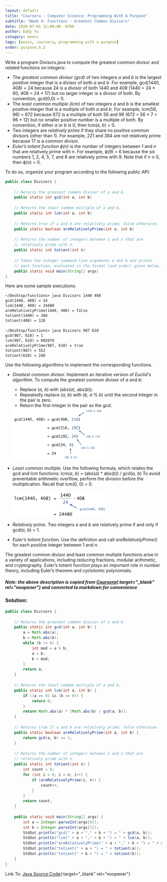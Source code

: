 ```yaml
---
layout: default
title: "Coursera - Computer Science: Programming With A Purpose"
subtitle: "Week 4: Functions - Greatest Common Divisors"
date: 2020-07-01 12:00:00 -0700
author: Eddy Yu
category: moocs
tags: [moocs, coursera, programming with a purpose]
order: purpose.5.2
---
```


Write a program Divisors.java to compute the greatest common divisor and 
related functions on integers:
* The _greatest common divisor (gcd)_ of two integers _a_ and _b_ is the 
  largest positive integer that is a divisor of both _a_ and _b_. For 
  example, gcd(1440, 408) = 24 because 24 is a divisor of both 1440 and 408 
  (1440 = 24 * 60, 408 = 24 * 17) but no larger integer is a divisor of both. 
  By convention, gcd(0,0) = 0.
* The _least common multiple (lcm)_ of two integers _a_ and _b_ is the 
  smallest positive integer that is a multiple of both _a_ and _b_. For example, 
  lcm(56, 96) = 672 because 672 is a multiple of both 56 and 96 
  (672 = 56 * 7 = 96 * 12) but no smaller positive number is a multiple of both. 
  By convention, if either _a_ or _b_ is 0, then lcm(_a_, _b_) = 0.
* Two integers are _relatively prime_ if they share no positive common divisors 
  (other than 1). For example, 221 and 384 are not relatively prime because 17 
   is a common divisor.
* _Euler’s totient function ϕ(n)_ is the number of integers between 1 and _n_ 
  that are relatively prime with _n_. For example, ϕ(9) = 6 because the six 
  numbers 1, 2, 4, 5, 7, and 8 are relatively prime with 9. Note that if _n_ ≤ 0, 
  then ϕ(_n_) = 0.
  
To do so, organize your program according to the following public API:

```java
public class Divisors {

    // Returns the greatest common divisor of a and b.
    public static int gcd(int a, int b)

    // Returns the least common multiple of a and b.
    public static int lcm(int a, int b)

    // Returns true if a and b are relatively prime; false otherwise.
    public static boolean areRelativelyPrime(int a, int b)

    // Returns the number of integers between 1 and n that are
    // relatively prime with n.
    public static int totient(int n)

    // Takes two integer command-line arguments a and b and prints
    // each function, evaluated in the format (and order) given below.
    public static void main(String[] args)
}
```

Here are some sample executions:

```
~/Desktop/functions> java Divisors 1440 408
gcd(1440, 408) = 24
lcm(1440, 408) = 24480
areRelativelyPrime(1440, 408) = false
totient(1440) = 384
totient(408) = 128

~/Desktop/functions> java Divisors 987 610
gcd(987, 610) = 1
lcm(987, 610) = 602070
areRelativelyPrime(987, 610) = true
totient(987) = 552
totient(610) = 240
```

Use the following algorithms to implement the corresponding functions.

* _Greatest common divisor._ Implement an iterative version of _Euclid's algorithm_. 
  To compute the greatest common divisor of _a_ and _b_:
  * Replace (_a_, _b_) with (abs(_a_), abs(_b_)).
  * Repeatedly replace (_a_, _b_) with (_b_, _a_ % _b_) until the second integer 
    in the pair is zero.
  * Return the first integer in the pair as the gcd.
  
  <img src="gcd.png" width="300">
  
* _Least common multiple._ Use the following formula, which relates the gcd and 
  lcm functions: lcm(_a_, _b_) = (abs(_a_) * abs(_b_)) / gcd(_a_, _b_)
  To avoid preventable arithmetic overflow, perform the division before the 
  multiplication. Recall that lcm(0, 0) = 0.
  
  <img src="lcm.png" width="300">

* _Relatively prime._ Two integers _a_ and _b_ are relatively prime if and only 
  if gcd(_a_, _b_) = 1.
* _Euler’s totient function._ Use the definition and call _areRelativelyPrime()_ 
  for each positive integer between 1 and _n_.

The greatest common divisor and least common multiple functions arise in a 
variety of applications, including reducing fractions, modular arithmetic, 
and cryptography. Euler’s totient function plays an important role in number 
theory, including Euler’s theorem and cyclotomic polynomials.
  
##### Note: the above description is copied from [Coursera](https://coursera.cs.princeton.edu/introcs/assignments/functions/specification.php){:target="_blank" rel="noopener"} and converted to markdown for convenience

### Solution:
```java
public class Divisors {

    // Returns the greatest common divisor of a and b.
    public static int gcd(int a, int b) {
        a = Math.abs(a);
        b = Math.abs(b);
        while (b != 0) {
            int mod = a % b;
            a = b;
            b = mod;
        }
        return a;
    }

    // Returns the least common multiple of a and b.
    public static int lcm(int a, int b) {
        if ((a == 0) && (b == 0)) {
            return 0;
        }
        return Math.abs(a) * (Math.abs(b) / gcd(a, b));
    }

    // Returns true if a and b are relatively prime; false otherwise.
    public static boolean areRelativelyPrime(int a, int b) {
        return gcd(a, b) == 1;
    }

    // Returns the number of integers between 1 and n that are
    // relatively prime with n.
    public static int totient(int n) {
        int count = 0;
        for (int i = 0; i < n; i++) {
            if (areRelativelyPrime(i, n)) {
                count++;
            }
        }
        return count;
    }

    public static void main(String[] args) {
        int a = Integer.parseInt(args[0]);
        int b = Integer.parseInt(args[1]);
        StdOut.println("gcd(" + a + "," + b + ") = " + gcd(a, b));
        StdOut.println("lcm(" + a + "," + b + ") = " + lcm(a, b));
        StdOut.println("areRelativelyPrime(" + a + "," + b + ") = " + areRelativelyPrime(a, b));
        StdOut.println("totient(" + a + ") = " + totient(a));
        StdOut.println("totient(" + b + ") = " + totient(b));
    }
}
``` 
Link To: [Java Source Code](https://github.com/eddycyu/programming-with-a-purpose/blob/master/src/Divisor.java){:target="_blank" rel="noopener"}
